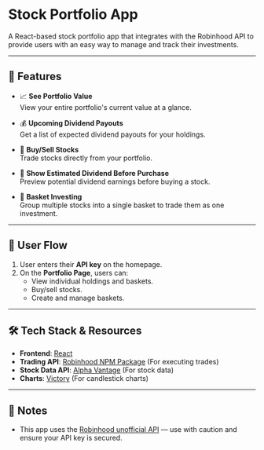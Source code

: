 # Stock Portfolio App

A React-based stock portfolio app that integrates with the Robinhood API to provide users with an easy way to manage and track their investments.

---

## 🚀 Features

- 📈 **See Portfolio Value**  
  View your entire portfolio's current value at a glance.

- 💰 **Upcoming Dividend Payouts**  
  Get a list of expected dividend payouts for your holdings.

- 🔄 **Buy/Sell Stocks**  
  Trade stocks directly from your portfolio.

- 🧮 **Show Estimated Dividend Before Purchase**  
  Preview potential dividend earnings before buying a stock.

- 🧺 **Basket Investing**  
  Group multiple stocks into a single basket to trade them as one investment.

---

## 🔁 User Flow

1. User enters their **API key** on the homepage.
2. On the **Portfolio Page**, users can:
   - View individual holdings and baskets.
   - Buy/sell stocks.
   - Create and manage baskets.

---

## 🛠️ Tech Stack & Resources

- **Frontend**: [React](https://reactjs.org/)
- **Trading API**: [Robinhood NPM Package](https://www.npmjs.com/package/robinhood) (For executing trades)
- **Stock Data API**: [Alpha Vantage](https://www.alphavantage.co/documentation/) (For stock data)
- **Charts**: [Victory](https://commerce.nearform.com/open-source/victory/docs/charts/candlestick) (For candlestick charts)

---

## 📌 Notes

- This app uses the [Robinhood unofficial API](https://www.npmjs.com/package/robinhood) — use with caution and ensure your API key is secured.
